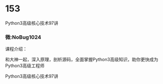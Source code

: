 # 153
Python3高级核心技术97讲
### 微:NoBug1024 


课程介绍：

和大神一起，深入原理，剖析源码，全面掌握Python3高级知识，助你更快成为Python3高级工程师

Python3高级核心技术97讲
